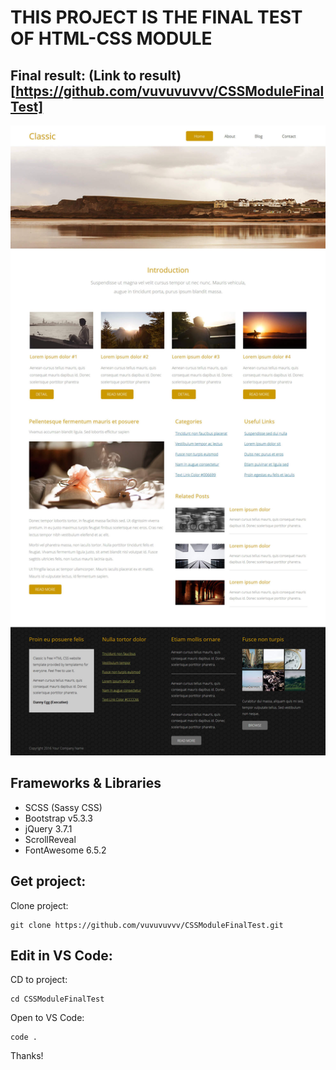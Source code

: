 # THIS PROJECT IS THE FINAL TEST OF HTML-CSS MODULE

## Final result: (Link to result)[https://github.com/vuvuvuvvv/CSSModuleFinalTest]

<img src="./public/images/full-template-488-classic.jpg">

## Frameworks & Libraries
- SCSS (Sassy CSS)
- Bootstrap v5.3.3
- jQuery 3.7.1
- ScrollReveal
- FontAwesome 6.5.2

## Get project:

Clone project:
```
git clone https://github.com/vuvuvuvvv/CSSModuleFinalTest.git
```

## Edit in VS Code:
CD to project:
```
cd CSSModuleFinalTest
```

Open to VS Code:
```
code .
```

Thanks!